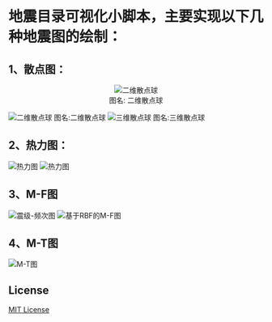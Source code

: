 # 地震目录可视化小脚本，主要实现以下几种地震图的绘制：

## 1、散点图：
<p align="center">
  <img src="pic/2d_sphere.png" alt="二维散点球" /><br />
  图名: 二维散点球
</p>





![二维散点球](pic/2d_sphere.png)
图名:二维散点球
![三维散点球](pic/3d_sphere.png)
图名:三维散点球

## 2、热力图：
![热力图](pic/hotmap.png)
![热力图](pic/hotmap2.png)

## 3、M-F图
![震级-频次图](pic/M-F.png)
![基于RBF的M-F图](pic/rbf_cpu.png)

## 4、M-T图
![M-T图](pic/m-t.png)

## License
[MIT License](./LICENSE)
